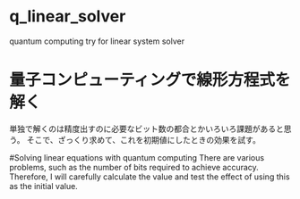 # q_linear_solver
quantum computing try for linear system solver

# 量子コンピューティングで線形方程式を解く
単独で解くのは精度出すのに必要なビット数の都合とかいろいろ課題があると思う。
そこで、ざっくり求めて、これを初期値にしたときの効果を試す。

#Solving linear equations with quantum computing
There are various problems, such as the number of bits required to achieve accuracy.
Therefore, I will carefully calculate the value and test the effect of using this as the initial value.
